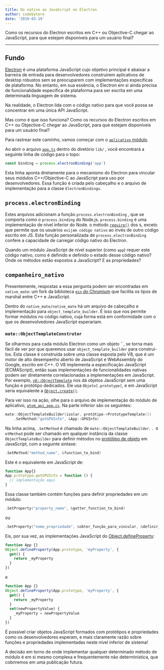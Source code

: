 ```yaml
---
title: Do nativo ao JavaScript no Electron
author: codebytere
date: '2019-03-19'
---
```


Como os recursos do Electron escritos em C++ ou Objective-C chegar ao JavaScript, para que estejam disponíveis para um usuário final?

---

## Fundo

[Electron](https://electronjs.org) é uma plataforma JavaScript cujo objetivo principal é abaixar a barreira de entrada para desenvolvedores construírem aplicativos de desktop robustos sem se preocuparem com implementações específicas de plataforma. No entanto, em sua essência, o Electron em si ainda precisa de funcionalidade específica de plataforma para ser escrita em uma determinada linguagem de sistema.

Na realidade, o Electron lida com o código nativo para que você possa se concentrar em uma única API JavaScript.

Mas como é que isso funciona? Como os recursos do Electron escritos em C++ ou Objective-C chegar ao JavaScript, para que estejam disponíveis para um usuário final?

Para rastrear este caminho, vamos começar com o [`aplicativo` módulo](https://electronjs.org/docs/api/app).

Ao abrir o arquivo [`app.ts`](https://github.com/electron/electron/blob/0431997c8d64c9ed437b293e8fa15a96fc73a2a7/lib/browser/api/app.ts) dentro do diretório `lib/` , você encontrará a seguinte linha de código para o topo:

```js
const binding = process.electronBinding('app')
```

Esta linha aponta diretamente para o mecanismo do Electron para vincular seus módulos C++/Objective-C ao JavaScript para uso por desenvolvedores. Essa função é criada pelo cabeçalho e o arquivo de implementação [](https://github.com/electron/electron/blob/0431997c8d64c9ed437b293e8fa15a96fc73a2a7/atom/common/api/electron_bindings.cc) para a classe `ElectronBindings`.

## `process.electronBinding`

Estes arquivos adicionam a função `process.electronBinding` , que se comporta como o `process.binding` do Node.js. `process.binding` é uma implementação de nível inferior do Node. o método [`require()`](https://nodejs.org/api/modules.html#modules_require_id) dos s, exceto que permite que os usuários `exijam código nativo` ao invés de outro código escrito em JS. Esta função personalizada de `process.electronBinding` confere a capacidade de carregar código nativo do Electron.

Quando um módulo JavaScript de nível superior (como `app`) requer este código nativo, como é definido e definido o estado desse código nativo? Onde os métodos estão expostos a JavaScript? E as propriedades?

## `companheiro_nativo`

Presentemente, respostas a essa pergunta podem ser encontradas em `native_mate`: um fork da biblioteca [`gin` do Chromium](https://chromium.googlesource.com/chromium/src.git/+/lkgr/gin/) que facilita os tipos de marshal entre C++ e JavaScript.

Dentro do `native_mate/native_mate` há um arquivo de cabeçalho e implementação para `object_template_builder`. É isso que nos permite formar módulos no código nativo, cuja forma está em conformidade com o que os desenvolvedores JavaScript esperariam.

### `mate::ObjectTemplateConstrutor`

Se olharmos para cada módulo Electron como um objeto ``, se torna mais fácil de ver por que queremos usar `object_template_builder` para construí-los. Esta classe é construída sobre uma classe exposta pelo V8, que é um motor de alto desempenho aberto de JavaScript e WebAssembly do Google, escrito em C++. O V8 implementa a especificação JavaScript (ECMAScript), então suas implementações de funcionalidades nativas podem ser diretamente correlacionadas a implementações em JavaScript. Por exemplo, [`v8::ObjectTemplate`](https://v8docs.nodesource.com/node-0.8/db/d5f/classv8_1_1_object_template.html) nos dá objetos JavaScript sem uma função e protótipo dedicados. Ele usa `Objeto[.prototype]`, e em JavaScript seria equivalente a [`Object.create()`](https://developer.mozilla.org/en-US/docs/Web/JavaScript/Reference/Global_Objects/Object/create).

Para ver isso na ação, olhe para o arquivo de implementação do módulo de aplicativo, [`atom_api_app.cc`](https://github.com/electron/electron/blob/0431997c8d64c9ed437b293e8fa15a96fc73a2a7/atom/browser/api/atom_api_app.cc). Na parte inferior são os seguintes:

```cpp
mate::ObjectTemplateBuilder(isolar, protótipo->PrototypeTemplate())
    .SetMethod("getGPUInfo", &App::GPUInfo)
```

Na linha acima, `.SetMethod` é chamado de `mate::ObjectTemplateBuilder`. `. O etMethod` pode ser chamado em qualquer instância da classe `ObjectTemplateBuilder` para definir métodos no [protótipo de objeto](https://developer.mozilla.org/en-US/docs/Web/JavaScript/Reference/Global_Objects/Object/prototype) em JavaScript, com a seguinte sintaxe:

```cpp
.SetMethod("method_name", &function_to_bind)
```

Este é o equivalente em JavaScript de:

```js
function App{}
App.prototype.getGPUInfo = function () {
  // implementação aqui
}
```

Essa classe também contém funções para definir propriedades em um módulo:

```cpp
.SetProperty("property_name", &getter_function_to_bind)
```

ou

```cpp
.SetProperty("nome_propriedade", &obter_função_para_vincular, &definir_função_para_associar)
```

Eis, por sua vez, as implementações JavaScript do [Object.defineProperty](https://developer.mozilla.org/en/docs/Web/JavaScript/Reference/Global_Objects/Object/defineProperty):

```js
function App {}
Object.defineProperty(App.prototype, 'myProperty', {
  get() {
    return _myProperty
  }
})
```

e

```js
function App {}
Object.defineProperty(App.prototype, 'myProperty', {
  get() {
    return _myProperty
  }
  set(newPropertyValue) {
    _myProperty = newPropertyValue
  }
})
```

É possível criar objetos JavaScript formados com protótipos e propriedades como os desenvolvedores esperam, e mais claramente razão sobre funções e propriedades implementadas neste nível inferior de sistema!

A decisão em torno de onde implementar qualquer determinado método de módulo é em si mesmo complexa e frequentemente não determinística, que cobriremos em uma publicação futura.
